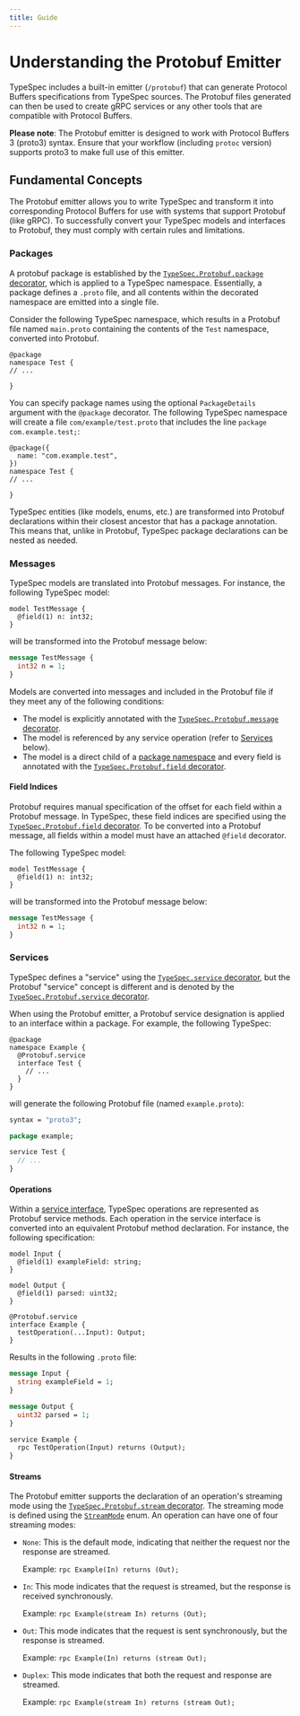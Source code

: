 ```yaml
---
title: Guide
---
```


# Understanding the Protobuf Emitter

TypeSpec includes a built-in emitter (`/protobuf`) that can generate Protocol Buffers specifications from TypeSpec sources. The Protobuf files generated can then be used to create gRPC services or any other tools that are compatible with Protocol Buffers.

**Please note**: The Protobuf emitter is designed to work with Protocol Buffers 3 (proto3) syntax. Ensure that your workflow (including `protoc` version) supports proto3 to make full use of this emitter.

## Fundamental Concepts

The Protobuf emitter allows you to write TypeSpec and transform it into corresponding Protocol Buffers for use with systems that support Protobuf (like gRPC). To successfully convert your TypeSpec models and interfaces to Protobuf, they must comply with certain rules and limitations.

### Packages

A protobuf package is established by the [`TypeSpec.Protobuf.package` decorator][protobuf-package], which is applied to a TypeSpec namespace. Essentially, a package defines a `.proto` file, and all contents within the decorated namespace are emitted into a single file.

Consider the following TypeSpec namespace, which results in a Protobuf file named `main.proto` containing the contents of the `Test` namespace, converted into Protobuf.

```typespec
@package
namespace Test {
// ...

}
```

You can specify package names using the optional `PackageDetails` argument with the `@package` decorator. The following TypeSpec namespace will create a file `com/example/test.proto` that includes the line `package com.example.test;`:

```typespec
@package({
  name: "com.example.test",
})
namespace Test {
// ...

}
```

TypeSpec entities (like models, enums, etc.) are transformed into Protobuf declarations within their closest ancestor that has a package annotation. This means that, unlike in Protobuf, TypeSpec package declarations can be nested as needed.

### Messages

TypeSpec models are translated into Protobuf messages. For instance, the following TypeSpec model:

```typespec
model TestMessage {
  @field(1) n: int32;
}
```

will be transformed into the Protobuf message below:

```proto
message TestMessage {
  int32 n = 1;
}
```

Models are converted into messages and included in the Protobuf file if they meet any of the following conditions:

- The model is explicitly annotated with the [`TypeSpec.Protobuf.message` decorator][protobuf-message].
- The model is referenced by any service operation (refer to [Services](#services) below).
- The model is a direct child of a [package namespace](#packages) and every field is annotated with the [`TypeSpec.Protobuf.field` decorator][protobuf-field].

#### Field Indices

Protobuf requires manual specification of the offset for each field within a Protobuf message. In TypeSpec, these field indices are specified using the [`TypeSpec.Protobuf.field` decorator][protobuf-field]. To be converted into a Protobuf message, all fields within a model must have an attached `@field` decorator.

The following TypeSpec model:

```typespec
model TestMessage {
  @field(1) n: int32;
}
```

will be transformed into the Protobuf message below:

```proto
message TestMessage {
  int32 n = 1;
}
```

### Services

TypeSpec defines a "service" using the [`TypeSpec.service` decorator][native-service], but the Protobuf "service" concept is different and is denoted by the [`TypeSpec.Protobuf.service` decorator][protobuf-service].

When using the Protobuf emitter, a Protobuf service designation is applied to an interface within a package. For example, the following TypeSpec:

```typespec
@package
namespace Example {
  @Protobuf.service
  interface Test {
    // ...
  }
}
```

will generate the following Protobuf file (named `example.proto`):

```proto
syntax = "proto3";

package example;

service Test {
  // ...
}
```

#### Operations

Within a [service interface](#services), TypeSpec operations are represented as Protobuf service methods. Each operation in the service interface is converted into an equivalent Protobuf method declaration. For instance, the following specification:

```typespec
model Input {
  @field(1) exampleField: string;
}

model Output {
  @field(1) parsed: uint32;
}

@Protobuf.service
interface Example {
  testOperation(...Input): Output;
}
```

Results in the following `.proto` file:

```proto
message Input {
  string exampleField = 1;
}

message Output {
  uint32 parsed = 1;
}

service Example {
  rpc TestOperation(Input) returns (Output);
}
```

#### Streams

The Protobuf emitter supports the declaration of an operation's streaming mode using the [`TypeSpec.Protobuf.stream` decorator][protobuf-stream]. The streaming mode is defined using the [`StreamMode`][protobuf-stream-mode] enum. An operation can have one of four streaming modes:

- `None`: This is the default mode, indicating that neither the request nor the response are streamed.

  Example: `rpc Example(In) returns (Out);`

- `In`: This mode indicates that the request is streamed, but the response is received synchronously.

  Example: `rpc Example(stream In) returns (Out);`

- `Out`: This mode indicates that the request is sent synchronously, but the response is streamed.

  Example: `rpc Example(In) returns (stream Out);`

- `Duplex`: This mode indicates that both the request and response are streamed.

  Example: `rpc Example(stream In) returns (stream Out);`

[native-service]: ../../standard-library/built-in-decorators#@service
[protobuf-service]: reference/decorators#@TypeSpec.Protobuf.service
[protobuf-package]: reference/decorators#@TypeSpec.Protobuf.package
[protobuf-field]: reference/decorators#@TypeSpec.Protobuf.field
[protobuf-stream]: reference/decorators#@TypeSpec.Protobuf.stream
[protobuf-stream-mode]: reference/data-types#TypeSpec.Protobuf.StreamMode
[protobuf-message]: reference/decorators#@TypeSpec.Protobuf.message
